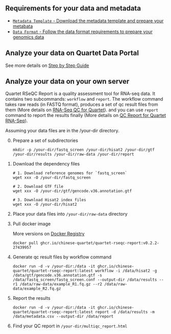 ## Requirements for your data and metadata
- [`Metadata Template` - Download the metadata template and prepare your metabata](./metadata_template.md)
- [`Data Format` - Follow the data format requirements to prepare your genomics data](./omics_data_format.md)

## Analyze your data on Quartet Data Portal

See more details on [Step by Step Guide](../../getting_started/step_by_step_guide_rna.md)

## Analyze your data on your own server

Quartet RSeQC Report is a quality assessment tool for RNA-seq data. It contains two subcommands: `workflow` and `report`. The workflow command takes raw reads (in FASTQ format), produces a set of qc result files from them (More details on [RNA-Seq QC for Quartet](./analysis_pipeline.md)). and you can use `report` command to report the results finally (More details on [QC Report for Quartet RNA-Seq](./qc_report.md)).

Assuming your data files are in the /your-dir directory.

0. Prepare a set of subdirectories

    ```
    mkdir -p /your-dir/fastq_screen /your-dir/hisat2 /your-dir/gtf /your-dir/results /your-dir/raw-data /your-dir/report
    ```

1. Download the dependency files

    ```
    # 1. Download reference genomes for `fastq_screen`
    wget xxx -O /your-dir/fastq_screen

    # 2. Download GTF file
    wget xxx -O /your-dir/gtf/gencode.v36.annotation.gtf

    # 3. Download Hisat2 index files
    wget xxx -O /your-dir/hisat2
    ```

2. Place your data files into `/your-dir/raw-data` directory

3. Pull docker image 

    More versions on [Docker Registry](https://github.com/chinese-quartet/quartet-rseqc-report/pkgs/container/quartet-rseqc-report)

    ```
    docker pull ghcr.io/chinese-quartet/quartet-rseqc-report:v0.2.2-27439957
    ```

4. Generate qc result files by workflow command

    ```
    docker run -d -v /your-dir:/data -it ghcr.io/chinese-quartet/quartet-rseqc-report:latest workflow -i /data/hisat2 -g /data/gtf/gencode.v36.annotation.gtf -s /data/fastq_screen/fastq_screen.conf --output-dir /data/results --r1 /data/raw-data/example_R1.fq.gz --r2 /data/raw-data/example_R2.fq.gz
    ```

5. Report the results

    ```
    docker run -d -v /your-dir:/data -it ghcr.io/chinese-quartet/quartet-rseqc-report:latest report -d /data/results -m /data/metadata.csv --output-dir /data/report
    ```

6. Find your QC report in `/your-dir/multiqc_report.html`
